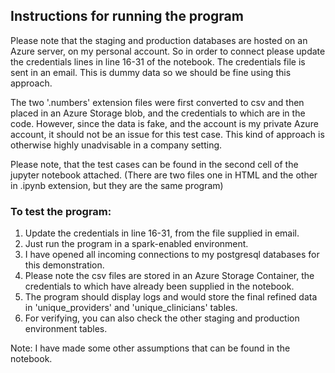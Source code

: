 ## Instructions for running the program

Please note that the staging and production databases are hosted on an Azure server, on my personal account. So in order to connect please update the credentials lines in line 16-31 of the notebook. The credentials file is sent in an email. This is dummy data so we should be fine using this approach.

The two '.numbers' extension files were first converted to csv and then placed in an Azure Storage blob, and the credentials to which are in the code. However, since the data is fake, and the account is my private Azure account, it should not be an issue for this test case. This kind of approach is otherwise highly unadvisable in a company setting.

Please note, that the test cases can be found in the second cell of the jupyter notebook attached. (There are two files one in HTML and the other in .ipynb extension, but they are the same program)

### To test the program:

1. Update the credentials in line 16-31, from the file supplied in email.
2. Just run the program in a spark-enabled environment.
3. I have opened all incoming connections to my postgresql databases for this demonstration.
4. Please note the csv files are stored in an Azure Storage Container, the credentials to which have already been supplied in the notebook.
5. The program should display logs and would store the final refined data in 'unique_providers' and 'unique_clinicians' tables.
6. For verifying, you can also check the other staging and production environment tables.

Note: I have made some other assumptions that can be found in the notebook.
